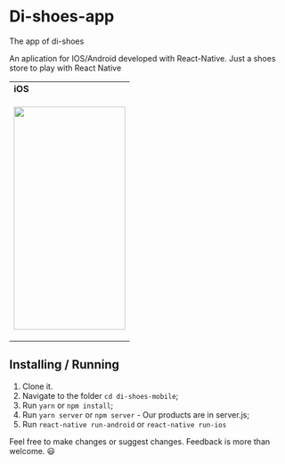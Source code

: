 # Di-shoes-app

The app of di-shoes

<p>An aplication for IOS/Android developed with React-Native. Just a shoes store to play with React Native </p>
<table>
  <tr><td colspan=2><strong>iOS</strong></td></tr>
  <tr>
    <td><p align="center"><img src="./assetsReadme/dishoesapp.gif" width="200" height="400"/></p></td>
     </tr>
</table>

## Installing / Running

1. Clone it.
2. Navigate to the folder `cd di-shoes-mobile`;
3. Run `yarn` or `npm install`;
4. Run `yarn server` or `npm server` - Our products are in server.js;
5. Run `react-native run-android` or `react-native run-ios`

Feel free to make changes or suggest changes. Feedback is more than welcome. :smiley:
